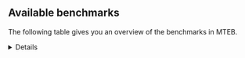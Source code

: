 ## Available benchmarks
The following table gives you an overview of the benchmarks in MTEB.

<details>

<!-- This allows the table to be autogenerated in the future: -->
<!-- BENCHMARKS TABLE START -->

| Name | Leaderboard name | # Tasks | Task Types | Domains | Languages |
|------|------------------|---------|------------|---------|-----------|
| [BEIR](https://arxiv.org/abs/2104.08663) | BEIR | 15 | Retrieval: 15 | [Reviews, Social, Programming, Encyclopaedic, Web, Non-fiction, Financial, Government, Blog, Written, Academic, News, Medical] | eng |
| [BEIR-NL](https://arxiv.org/abs/2412.08329) | BEIR-NL | 15 | Retrieval: 15 | [Encyclopaedic, Web, Non-fiction, Written, Academic, Medical] | nld |
| [BRIGHT](https://brightbenchmark.github.io/) | BRIGHT | 1 | Retrieval: 1 | [Written, Non-fiction] | eng |
| [BRIGHT (long)](https://brightbenchmark.github.io/) | BRIGHT (long) | 1 | Retrieval: 1 | [Written, Non-fiction] | eng |
| [BuiltBench(eng)](https://arxiv.org/abs/2411.12056) | BuiltBench(eng) | 4 | Clustering: 2, Retrieval: 1, Reranking: 1 | [Written, Engineering] | eng |
| [ChemTEB](https://arxiv.org/abs/2412.00532) | Chemical | 27 | BitextMining: 1, Classification: 17, Clustering: 2, PairClassification: 5, Retrieval: 2 | [Chemistry] | eng,kor,jpn,nld,por,zho,ces,spa,deu,tur,fra,msa,hin |
| [CoIR](https://github.com/CoIR-team/coir) | Code Information Retrieval | 10 | Retrieval: 10 | [Written, Programming] | python,c++,php,go,ruby,sql,javascript,java,eng |
| [CodeRAG](https://arxiv.org/abs/2406.14497) | CodeRAG | 4 | Reranking: 4 | [Programming] | python |
| [Encodechka](https://github.com/avidale/encodechka) | Encodechka | 7 | STS: 2, Classification: 4, PairClassification: 1 | [Fiction, Social, Web, Non-fiction, Government, Written, News] | rus |
| [FollowIR](https://arxiv.org/abs/2403.15246) | Instruction Following | 3 | InstructionRetrieval: 3 | [Written, News] | eng |
| [LongEmbed](https://arxiv.org/abs/2404.12096v2) | Long-context Retrieval | 6 | Retrieval: 6 | [Fiction, Encyclopaedic, Non-fiction, Blog, Written, Academic, Spoken] | eng |
| [MIEB(Img)](https://arxiv.org/abs/2504.10471) | Image only | 49 | Any2AnyRetrieval: 15, ImageClassification: 22, ImageClustering: 5, VisualSTS(eng): 5, VisualSTS(multi): 2 | [Reviews, Social, Encyclopaedic, Web, Scene, Non-fiction, Blog, Written, Spoken, News, Medical] | rus,kor,nld,pol,por,ita,spa,deu,tur,cmn,fra,eng,ara |
| [MIEB(Multilingual)](https://arxiv.org/abs/2504.10471) | Image-Text, Multilingual | 130 | ImageClassification: 22, ImageClustering: 5, ZeroShotClassification: 23, VisionCentricQA: 6, Compositionality: 7, VisualSTS(eng): 7, Any2AnyRetrieval: 45, DocumentUnderstanding: 10, Any2AnyMultilingualRetrieval: 3, VisualSTS(multi): 2 | [Reviews, Social, Encyclopaedic, Web, Scene, Non-fiction, Blog, Written, Academic, Spoken, Constructed, News, Medical] | fas,fin,zho,tel,spa,fra,hin,ukr,ara,ell,kor,heb,hun,ron,deu,tur,vie,mri,ben,cmn,nld,por,swe,ces,quz,ita,nor,rus,pol,jpn,est,hrv,swa,dan,tha,bul,ind,fil,eng |
| [MIEB(eng)](https://arxiv.org/abs/2504.10471) | Image-Text, English | 125 | ImageClassification: 22, ImageClustering: 5, ZeroShotClassification: 23, VisionCentricQA: 6, Compositionality: 7, VisualSTS(eng): 7, Any2AnyRetrieval: 45, DocumentUnderstanding: 10 | [Reviews, Social, Encyclopaedic, Web, Scene, Non-fiction, Blog, Written, Academic, Spoken, Constructed, News, Medical] | eng |
| [MIEB(lite)](https://arxiv.org/abs/2504.10471) | Image-Text, Lite | 51 | ImageClassification: 8, ImageClustering: 2, ZeroShotClassification: 7, VisionCentricQA: 5, Compositionality: 6, VisualSTS(eng): 2, VisualSTS(multi): 2, Any2AnyRetrieval: 11, DocumentUnderstanding: 6, Any2AnyMultilingualRetrieval: 2 | [Reviews, Social, Encyclopaedic, Web, Scene, Non-fiction, Blog, Written, Academic, Spoken, News, Medical] | fas,fin,zho,tel,spa,fra,hin,ukr,ara,kor,ell,heb,hun,ron,deu,tur,cmn,vie,ben,mri,nld,por,swe,ces,quz,ita,nor,rus,pol,jpn,est,hrv,swa,dan,tha,bul,ind,fil,eng |
| [MINERSBitextMining](https://arxiv.org/pdf/2406.07424) | MINERSBitextMining | 7 | BitextMining: 7 | [Written, Reviews, Social] | swh,fin,lat,ukr,ell,heb,bel,ile,lvs,arq,tur,gla,ceb,sqi,mui,mon,kaz,arz,ast,epo,pam,jpn,est,dan,dsb,dtp,pes,hsb,sun,ang,uzb,rej,swg,cha,amh,csb,khm,bos,ban,nij,nov,kab,ber,vie,hau,ina,mad,mhr,por,abs,tuk,xho,swe,ita,zsm,uig,aze,tzl,kzj,bre,mar,bbc,spa,lfn,fra,pcm,ara,tat,mkd,war,hun,deu,gsw,ben,tam,slv,nld,glg,bew,ces,slk,fao,bhp,wuu,pol,bug,mak,ido,ace,eng,yor,nds,gle,awa,fry,tel,hye,hin,cor,kor,min,isl,cat,ron,cmn,afr,max,nno,kur,bjn,kat,yid,tgl,cym,pms,eus,ibo,nob,urd,rus,jav,lit,tha,yue,bul,ind,oci,cbk,srp,mal,orv,hrv |
| MTEB(Code, v1) | Code | 12 | Retrieval: 12 | [Written, Programming] | c,python,scala,c++,php,go,rust,ruby,sql,javascript,typescript,java,swift,eng,shell |
| MTEB(Europe, v1) | European | 74 | BitextMining: 7, Classification: 21, Clustering: 8, Retrieval: 15, InstructionRetrieval: 3, MultilabelClassification: 2, PairClassification: 6, Reranking: 3, STS: 9 | [Fiction, Reviews, Legal, Encyclopaedic, Blog, Programming, Social, Web, Non-fiction, Financial, Written, Academic, Spoken, News, Medical, Religious, Subtitles, Government, Constructed] | eng,fin,gle,mlt,rom,spa,fra,ell,isl,hun,ron,deu,nno,slv,nld,por,swe,ces,lav,ita,slk,fao,eus,nob,pol,lit,est,dan,bul,hrv |
| MTEB(Indic, v1) | Indic | 23 | BitextMining: 4, Clustering: 1, Classification: 13, PairClassification: 1, Retrieval: 2, Reranking: 1, STS: 1 | [Constructed, Fiction, Religious, Reviews, Social, Legal, Web, Encyclopaedic, Non-fiction, Government, Written, Spoken, News] | eng,awa,tel,mai,boy,bho,guj,mwr,pus,kan,gbm,bod,mup,ben,tam,raj,asm,gom,kas,doi,bgc,ory,san,npi,sat,mni,urd,nep,snd,brx,hne,mal,pan,hin,mar |
| MTEB(Law, v1) | Legal | 8 | Retrieval: 8 | [Written, Legal] | deu,eng,zho |
| MTEB(Medical, v1) | Medical | 12 | Retrieval: 9, Clustering: 2, Reranking: 1 | [Web, Non-fiction, Government, Written, Academic, Medical] | rus,pol,kor,zho,spa,vie,cmn,fra,eng,ara |
| MTEB(Multilingual, v1) | Multilingual | 132 | BitextMining: 13, Classification: 43, Clustering: 17, Retrieval: 18, InstructionRetrieval: 3, MultilabelClassification: 5, PairClassification: 11, Reranking: 6, STS: 16 | [Fiction, Reviews, Entertainment, Legal, Encyclopaedic, Blog, Programming, Social, Web, Non-fiction, Financial, Written, Academic, Spoken, News, Medical, Religious, Subtitles, Government, Constructed] | byx,nwi,mit,soq,swh,dzo,mqj,hus,tku,ngu,kbm,bkx,kne,apu,tzo,tzj,yml,stp,uvh,mag,nus,ame,tim,wim,lus,tah,mav,kam,wbp,heb,yle,nhg,sja,sbs,tur,xon,zpv,gla,quy,chv,tir,ood,tgo,pag,cbc,uvl,sna,med,bak,sps,bgt,arz,wmw,amk,mto,spl,yaq,ttc,pam,reg,kqf,fai,hmo,lac,wnc,tfr,zty,awb,mmx,yal,aeb,ssg,qxh,sey,big,hsb,glk,ang,mux,bkd,mwp,caa,nif,kos,cha,pah,qve,kgf,bjz,kwf,amp,csb,cac,qvz,wnu,jao,apb,msb,khs,xbi,nij,cco,kdl,ptp,kyq,kgk,tif,nbq,raj,kiz,miz,run,mad,wiv,mcd,ipi,bbb,ita,pap,bem,wmt,anv,chq,kjs,bao,yka,zao,tnk,bnp,tzl,snd,obo,khz,npl,mir,ztq,taj,urt,kmg,mcr,tew,cbu,gam,rmy,xtd,snp,yut,fra,okv,aon,smo,mkj,ded,ycn,kpr,shn,ara,fue,lcm,nna,vid,bmk,war,tuo,mxp,nak,tpt,wap,mup,tam,apw,yss,nso,bon,cao,cle,clu,cth,bew,nya,lbk,mbl,wsk,boj,daa,mna,kbp,mni,bbr,imo,tzm,tum,mkl,djr,ubr,ido,guo,jni,eng,quf,xla,zho,hub,gup,aaz,wol,zia,fuv,hye,azg,lid,chf,bzd,mca,nab,dov,gai,heg,iws,dgz,ron,emi,zab,afr,knj,max,nhu,meu,gmv,kur,tiw,aer,bss,ngp,kup,tgl,usa,xtm,azb,sri,rro,haw,ong,cgc,gdr,npi,tgp,bsn,nob,bam,csy,urd,rus,nvm,pab,pls,tha,zap,mdy,bul,oci,cub,cbk,hne,ons,tbz,tte,amx,bus,tca,lif,tdt,tpz,cjo,kiw,gof,kwi,lbb,nde,cof,bzh,knv,mwe,ell,inb,mks,mwf,soy,lij,cwe,eko,kpf,arq,srq,tyv,ceb,etr,msy,cpb,gom,kir,blw,mon,mui,nin,kaz,doi,cjk,nor,ary,cpa,cuc,roo,tvk,jpn,lex,urb,cbr,jiv,kpw,kwd,dtp,djk,urw,txu,kac,sun,too,vec,rmc,plt,sue,iou,wro,acm,leu,cop,ilo,bba,mpx,prs,bhl,nqo,mzz,kab,toj,poi,quh,kbh,vie,crh,mcp,ina,lim,tuk,xho,tgk,ots,swe,kaq,cya,guh,taw,ign,usp,zsm,dwy,gnw,snx,cui,jid,srn,uig,gnn,mek,mop,aui,nhe,zos,shp,kpg,sim,tso,ncl,bre,hch,spa,pio,boy,kqw,kan,rgu,lug,tnp,mpt,tcs,wed,tat,fuf,ken,qxn,ziw,mxq,auc,mio,pao,qxo,som,myw,asm,zpq,slv,abt,kgp,quc,cab,mbs,qvw,taq,nko,bgs,tue,hns,cbi,dif,tiy,arp,beu,bki,kze,mps,lgl,top,yon,bug,tlf,plu,kkc,myy,ace,nou,yor,gle,mlt,cpy,hlt,amf,ixl,nyu,mcb,poh,waj,awa,gvs,mwr,cor,mgw,mee,bps,acq,apc,cbv,mxb,ayr,acf,rop,isl,gbm,cat,far,jvn,swp,mle,nho,gui,yad,zac,kbc,mxt,zas,yid,kat,aka,ksr,mpm,eus,ssw,kqa,zam,ino,dww,gfk,tnn,opm,tuf,upv,ndg,lit,gah,hot,cpc,twi,atg,cbt,cso,tos,zpm,ntp,srp,lin,fil,abx,guj,hin,zul,poy,luo,hmn,mam,fur,aai,aso,fuh,udu,ctu,aom,mph,msk,are,agg,wrs,ubu,ese,lat,ssx,nfa,tpi,huv,bsj,ars,gux,seh,att,amu,klv,enq,lvs,uzn,piu,azj,kik,azz,mbb,mgh,rkb,kto,dwr,cbs,sqi,myu,ltz,buk,cjv,mbc,kmr,bgc,bdd,mhl,bch,qvh,wuv,tsw,swa,dan,kbq,dsb,adz,zpu,kje,bsp,kwj,awk,spm,box,dop,ckb,lww,mih,rai,gaz,tet,tke,fas,hop,qvc,tbg,chd,khk,tod,naf,amh,bvr,sbe,gvc,prf,lao,myk,grc,nnq,ban,aly,nov,cuk,zad,wer,ber,beo,srd,hau,yaa,cme,bxh,kyf,txq,kea,ikw,abs,geb,dhg,avt,cnt,tnc,agd,kql,mya,bco,jac,ghs,kqc,mmo,ake,cta,kdc,alp,zca,jae,zpz,mti,kzj,sbk,mpp,vmy,bhg,nlg,lmo,msc,zsr,bbc,aak,fon,sua,mil,bea,omw,mlp,yre,bho,pus,pcm,atd,sgz,wbi,sah,bqp,cut,agr,chk,gvf,zpo,ksd,mib,knf,deu,gsw,ben,shi,mbj,dah,mlg,zaa,amn,blz,nas,pjt,gng,muy,crx,agu,lav,ter,fao,kpx,san,ntu,bhp,wuu,kmb,ffm,mwc,ltg,pol,mak,acu,qup,ven,kue,bef,ote,kon,ajp,kde,zyp,kmk,zaj,dik,tsn,kpj,dgc,tmd,nds,awx,kek,cni,mey,mgc,svk,sco,nhi,mai,zaw,dad,ppo,kor,min,crn,cpu,hvn,acr,klt,mqb,bod,spy,maj,mri,cmn,ikk,div,ata,con,kud,zga,nno,bjn,mco,met,mkn,ian,apz,pms,pon,zpl,kkl,noa,yrb,aau,qvn,snc,sxb,dyu,jav,dob,ura,lua,auy,bpr,bjk,gun,mcq,bkq,ktm,nhr,zpc,cnl,mal,for,hrv,mau,ctp,rwo,gyr,uli,tcz,trc,mjc,kvg,fin,bjv,boa,nii,ntj,tee,nhy,amm,fij,kms,ukr,smk,sin,kmu,bqc,mie,bel,ile,kin,zai,aby,aoj,qwh,atb,dji,ory,wrk,ast,glv,epo,spp,kmo,bjr,ebk,mbt,amo,sab,sat,msa,hix,nys,est,gym,poe,cax,kvn,nuy,ncu,pes,emp,xed,nep,uzb,gaw,pwg,qvm,rej,swg,szl,maz,krc,apr,tuc,kew,sot,khm,cav,ton,bos,cak,huu,alq,qul,ydd,cek,sny,hat,shj,srm,tna,tof,car,bzj,arl,gwi,mpj,cap,suz,mhr,por,ncj,kyz,yuw,tbf,zlm,nch,eri,rug,xnn,sgb,gvn,qub,pma,aze,grn,apn,esk,mic,arb,tpa,ndj,fuc,bmr,ape,pan,xav,mar,amr,wat,qvs,byr,rom,chz,mvn,lfn,wiu,caf,anh,wos,pri,orm,yva,bvd,mlh,otn,msm,otm,ksj,mkd,hun,pir,sag,maq,maa,nss,mva,hto,nld,glg,isn,pbt,ptu,faa,ces,cux,hui,kyg,zav,slk,snn,yby,pib,kmh,tbc,bjp,gdn,tbo,scn,nop,aia,gum,cmo,aii,gub,pad,otq,arn,tel,viv,fry,cot,uri,sus,toc,yuj,gul,zar,mig,not,nca,jic,knc,umb,tac,nsn,als,wln,wal,kas,bmh,tav,xsi,mox,cym,aoi,hbo,bmu,yap,ibo,meq,agm,llg,nhw,sll,agt,ssd,yue,aey,row,mcf,ind,dgr,agn,kyc,ruf,ewe,ulk,zat,mos,brx,hla,orv,mbh |
| [MTEB(Scandinavian, v1)](https://kennethenevoldsen.github.io/scandinavian-embedding-benchmark/) | Scandinavian | 28 | BitextMining: 2, Classification: 13, Retrieval: 7, Clustering: 6 | [Fiction, Reviews, Social, Legal, Web, Encyclopaedic, Non-fiction, Government, Blog, Written, Spoken, News] | isl,dan,swe,nno,fao,nob |
| [MTEB(cmn, v1)](https://github.com/FlagOpen/FlagEmbedding/tree/master/research/C_MTEB) | Chinese | 32 | Retrieval: 8, Reranking: 4, PairClassification: 2, Clustering: 4, STS: 7, Classification: 7 | [Entertainment, Non-fiction, Government, Financial, Written, Academic, Medical] | cmn |
| [MTEB(deu, v1)](https://arxiv.org/html/2401.02709v1) | German | 19 | Classification: 6, Clustering: 4, PairClassification: 2, Reranking: 1, Retrieval: 4, STS: 2 | [Reviews, Legal, Web, Encyclopaedic, Non-fiction, Written, Spoken, News] | deu |
| MTEB(eng, v1) | English Legacy | 56 | Classification: 12, Retrieval: 15, Clustering: 11, Reranking: 4, STS: 10, PairClassification: 3, Summarization: 1 | [Reviews, Social, Academic, Web, Encyclopaedic, Non-fiction, Financial, Government, Blog, Written, Programming, Spoken, News, Medical] | eng |
| MTEB(eng, v2) | English | 41 | Retrieval: 10, Clustering: 8, Reranking: 2, STS: 9, Classification: 8, PairClassification: 3, Summarization: 1 | [Reviews, Social, Academic, Web, Encyclopaedic, Non-fiction, Financial, Blog, Written, Programming, Spoken, News, Medical] | eng |
| MTEB(fas, beta) | Farsi (BETA) | 60 | Classification: 18, Clustering: 5, PairClassification: 8, Reranking: 2, Retrieval: 21, STS: 3, BitextMining: 3 | [Religious, Reviews, Social, Web, Encyclopaedic, Blog, Written, Academic, Spoken, News, Medical] | fas |
| [MTEB(fra, v1)](https://arxiv.org/abs/2405.20468) | French | 25 | Classification: 6, Clustering: 7, PairClassification: 1, Reranking: 2, Retrieval: 5, STS: 3, Summarization: 1 | [Reviews, Social, Legal, Encyclopaedic, Web, Non-fiction, Written, Academic, Spoken, News] | eng,fra |
| [MTEB(jpn, v1)](https://github.com/sbintuitions/JMTEB) | Japanese | 16 | Clustering: 2, Classification: 4, STS: 2, PairClassification: 1, Retrieval: 6, Reranking: 1 | [Reviews, Web, Encyclopaedic, Non-fiction, Written, Academic, Spoken, News] | jpn |
| MTEB(kor, v1) | Korean | 6 | Classification: 1, Reranking: 1, Retrieval: 2, STS: 2 | [Reviews, Encyclopaedic, Web, Written, Spoken, News] | kor |
| [MTEB(pol, v1)](https://arxiv.org/abs/2405.10138) | Polish | 17 | Classification: 7, Clustering: 3, PairClassification: 4, STS: 3 | [Fiction, Reviews, Social, Legal, Web, Non-fiction, Written, Academic, Spoken, News] | pol |
| [MTEB(rus, v1)](https://aclanthology.org/2023.eacl-main.148/) | Russian | 23 | Classification: 9, Clustering: 3, MultilabelClassification: 2, PairClassification: 1, Reranking: 2, Retrieval: 3, STS: 3 | [Reviews, Social, Web, Encyclopaedic, Blog, Written, Academic, Spoken, News] | rus |
| [NanoBEIR](https://huggingface.co/collections/zeta-alpha-ai/nanobeir-66e1a0af21dfd93e620cd9f6) | NanoBEIR | 13 | Retrieval: 13 | [Social, Encyclopaedic, Web, Non-fiction, Written, Academic, News, Medical] | eng |
| [RAR-b](https://arxiv.org/abs/2404.06347) | Reasoning retrieval | 17 | Retrieval: 17 | [Written, Encyclopaedic, Programming] | eng |

<!-- BENCHMARKS TABLE END -->
